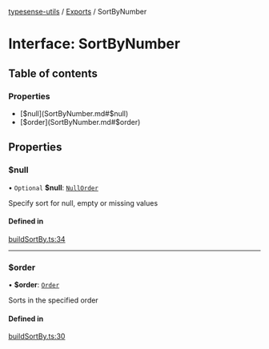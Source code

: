 [typesense-utils](../README.md) / [Exports](../modules.md) / SortByNumber

# Interface: SortByNumber

## Table of contents

### Properties

- [$null](SortByNumber.md#$null)
- [$order](SortByNumber.md#$order)

## Properties

### $null

• `Optional` **$null**: [`NullOrder`](../enums/NullOrder.md)

Specify sort for null, empty or missing values

#### Defined in

[buildSortBy.ts:34](https://github.com/igrek8/typesense-utils/blob/2d5a8df/src/buildSortBy.ts#L34)

___

### $order

• **$order**: [`Order`](../enums/Order.md)

Sorts in the specified order

#### Defined in

[buildSortBy.ts:30](https://github.com/igrek8/typesense-utils/blob/2d5a8df/src/buildSortBy.ts#L30)
